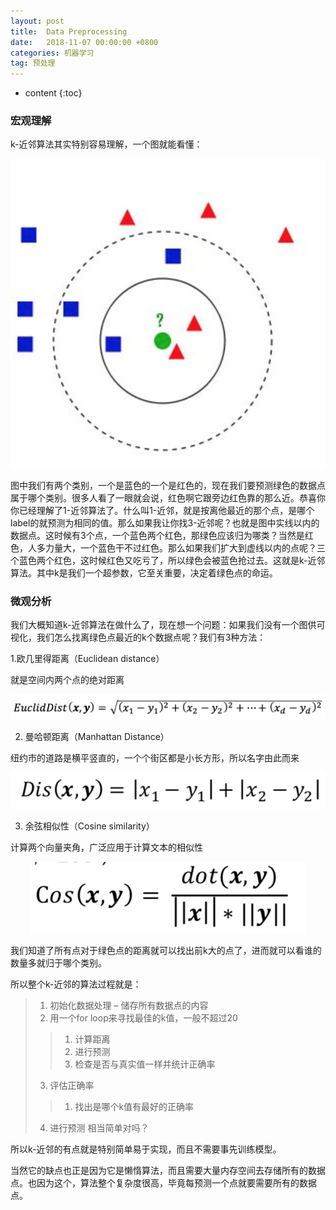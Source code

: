```yaml
---
layout: post
title:  Data Preprocessing
date:   2018-11-07 00:00:00 +0800
categories: 机器学习
tag: 预处理
---
```


* content
{:toc}


### 宏观理解
k-近邻算法其实特别容易理解，一个图就能看懂：

<p align="center"> 
  <img src="/imgs/knn/1.png">
</p>

图中我们有两个类别，一个是蓝色的一个是红色的，现在我们要预测绿色的数据点属于哪个类别。很多人看了一眼就会说，红色啊它跟旁边红色靠的那么近。恭喜你你已经理解了1-近邻算法了。什么叫1-近邻，就是按离他最近的那个点，是哪个label的就预测为相同的值。那么如果我让你找3-近邻呢？也就是图中实线以内的数据点。这时候有3个点，一个蓝色两个红色，那绿色应该归为哪类？当然是红色，人多力量大，一个蓝色干不过红色。那么如果我们扩大到虚线以内的点呢？三个蓝色两个红色，这时候红色又吃亏了，所以绿色会被蓝色抢过去。这就是k-近邻算法。其中k是我们一个超参数，它至关重要，决定着绿色点的命运。

### 微观分析
我们大概知道k-近邻算法在做什么了，现在想一个问题：如果我们没有一个图供可视化，我们怎么找离绿色点最近的k个数据点呢？我们有3种方法：

1.欧几里得距离（Euclidean distance）

就是空间内两个点的绝对距离

<p align="center"> 
  <img src="/imgs/knn/2.png">
</p>

2. 曼哈顿距离（Manhattan Distance）

纽约市的道路是横平竖直的，一个个街区都是小长方形，所以名字由此而来

<p align="center"> 
  <img src="/imgs/knn/3.png">
</p>

3. 余弦相似性（Cosine similarity）

计算两个向量夹角，广泛应用于计算文本的相似性

<p align="center"> 
  <img src="/imgs/knn/4.png">
</p>

我们知道了所有点对于绿色点的距离就可以找出前k大的点了，进而就可以看谁的数量多就归于哪个类别。

所以整个k-近邻的算法过程就是：

> 1. 初始化数据处理 – 储存所有数据点的内容
> 2. 用一个for loop来寻找最佳的k值，一般不超过20
>> 1. 计算距离
>> 2. 进行预测
>> 3. 检查是否与真实值一样并统计正确率
> 3. 评估正确率
>> 1. 找出是哪个k值有最好的正确率
> 4. 进行预测
相当简单对吗？

所以k-近邻的有点就是特别简单易于实现，而且不需要事先训练模型。

当然它的缺点也正是因为它是懒惰算法，而且需要大量内存空间去存储所有的数据点。也因为这个，算法整个复杂度很高，毕竟每预测一个点就要需要所有的数据点。

 
